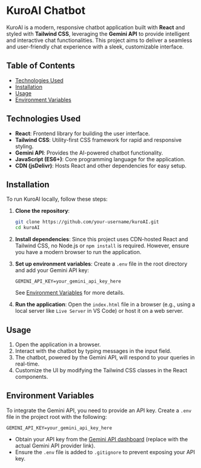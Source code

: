 # KuroAI Chatbot

KuroAI is a modern, responsive chatbot application built with **React** and styled with **Tailwind CSS**, leveraging the **Gemini API** to provide intelligent and interactive chat functionalities. This project aims to deliver a seamless and user-friendly chat experience with a sleek, customizable interface.

## Table of Contents
- [Technologies Used](#technologies-used)
- [Installation](#installation)
- [Usage](#usage)
- [Environment Variables](#environment-variables)

## Technologies Used
- **React**: Frontend library for building the user interface.
- **Tailwind CSS**: Utility-first CSS framework for rapid and responsive styling.
- **Gemini API**: Provides the AI-powered chatbot functionality.
- **JavaScript (ES6+)**: Core programming language for the application.
- **CDN (jsDelivr)**: Hosts React and other dependencies for easy setup.

## Installation
To run KuroAI locally, follow these steps:

1. **Clone the repository**:
   ```bash
   git clone https://github.com/your-username/kuroAI.git
   cd kuroAI
   ```

2. **Install dependencies**:
   Since this project uses CDN-hosted React and Tailwind CSS, no Node.js or `npm install` is required. However, ensure you have a modern browser to run the application.

3. **Set up environment variables**:
   Create a `.env` file in the root directory and add your Gemini API key:
   ```plaintext
   GEMINI_API_KEY=your_gemini_api_key_here
   ```
   See [Environment Variables](#environment-variables) for more details.

4. **Run the application**:
   Open the `index.html` file in a browser (e.g., using a local server like `Live Server` in VS Code) or host it on a web server.

## Usage
1. Open the application in a browser.
2. Interact with the chatbot by typing messages in the input field.
3. The chatbot, powered by the Gemini API, will respond to your queries in real-time.
4. Customize the UI by modifying the Tailwind CSS classes in the React components.

## Environment Variables
To integrate the Gemini API, you need to provide an API key. Create a `.env` file in the project root with the following:

```plaintext
GEMINI_API_KEY=your_gemini_api_key_here
```

- Obtain your API key from the [Gemini API dashboard](https://example.com/gemini-api) (replace with the actual Gemini API provider link).
- Ensure the `.env` file is added to `.gitignore` to prevent exposing your API key.
